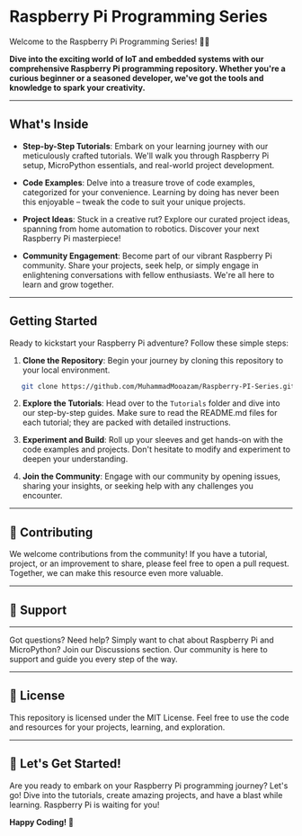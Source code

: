 # Raspberry Pi Programming Series

Welcome to the Raspberry Pi Programming Series! 🍓🔌

**Dive into the exciting world of IoT and embedded systems with our comprehensive Raspberry Pi programming repository. Whether you're a curious beginner or a seasoned developer, we've got the tools and knowledge to spark your creativity.**

---

## What's Inside

- **Step-by-Step Tutorials**: Embark on your learning journey with our meticulously crafted tutorials. We'll walk you through Raspberry Pi setup, MicroPython essentials, and real-world project development.

- **Code Examples**: Delve into a treasure trove of code examples, categorized for your convenience. Learning by doing has never been this enjoyable – tweak the code to suit your unique projects.

- **Project Ideas**: Stuck in a creative rut? Explore our curated project ideas, spanning from home automation to robotics. Discover your next Raspberry Pi masterpiece!

- **Community Engagement**: Become part of our vibrant Raspberry Pi community. Share your projects, seek help, or simply engage in enlightening conversations with fellow enthusiasts. We're all here to learn and grow together.

---

## Getting Started

Ready to kickstart your Raspberry Pi adventure? Follow these simple steps:

1. **Clone the Repository**: Begin your journey by cloning this repository to your local environment.

```bash
   git clone https://github.com/MuhammadMooazam/Raspberry-PI-Series.git
```

2. **Explore the Tutorials**: Head over to the `Tutorials` folder and dive into our step-by-step guides. Make sure to read the README.md files for each tutorial; they are packed with detailed instructions.

3. **Experiment and Build**: Roll up your sleeves and get hands-on with the code examples and projects. Don't hesitate to modify and experiment to deepen your understanding.

4. **Join the Community**: Engage with our community by opening issues, sharing your insights, or seeking help with any challenges you encounter.

---

## 🤝 Contributing

We welcome contributions from the community! If you have a tutorial, project, or an improvement to share, please feel free to open a pull request. Together, we can make this resource even more valuable.

---

## 💬 Support

---

Got questions? Need help? Simply want to chat about Raspberry Pi and MicroPython? Join our Discussions section. Our community is here to support and guide you every step of the way.

---

## 📝 License

This repository is licensed under the MIT License. Feel free to use the code and resources for your projects, learning, and exploration.

---

## 🎉 Let's Get Started!

Are you ready to embark on your Raspberry Pi programming journey? Let's go! Dive into the tutorials, create amazing projects, and have a blast while learning. Raspberry Pi is waiting for you!

**Happy Coding! 🚀**
